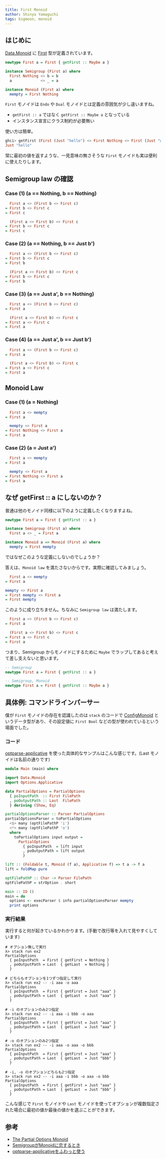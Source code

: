 ```yaml
---
title: First Monoid
author: Shinya Yamaguchi
tags: bigmoon, monoid
---
```


## はじめに

[Data.Monoid](https://hackage.haskell.org/package/base-4.12.0.0/docs/Data-Monoid.html) に [First](https://hackage.haskell.org/package/base-4.12.0.0/docs/Data-Monoid.html#t:First) 型が定義されています。

```haskell
newtype First a = First { getFirst :: Maybe a }

instance Semigroup (First a) where
  First Nothing <> b = b
  a             <> _ = a

instance Monoid (First a) where
  mempty = First Nothing
```

`First` モノイドは `Endo` や `Dual` モノイドとは定義の雰囲気が少し違いますね。

- `getFirst :: a` ではなく `getFirst :: Maybe a` となっている
- インスタンス宣言にクラス制約が必要無い

使い方は簡単。

```haskell
ghci> getFirst (First (Just "hello") <> First Nothing <> First (Just "world"))
Just "hello"
```

常に最初の値を返すような、一見意味の無さそうな `First` モノイドも実は便利に使えたりします。

<!--more-->

## Semigroup law の確認

### Case (1) (a == Nothing, b == Nothing)

```haskell
  First a <> (First b <> First c)
= First b <> First c
= First c
```

```haskell
  (First a <> First b) <> First c
= First b <> First c
= First c
```

### Case (2) (a == Nothing, b == Just b')

```haskell
  First a <> (First b <> First c)
= First b <> First c
= First b
```

```haskell
  (First a <> First b) <> First c
= First b <> First c
= First b
```

### Case (3) (a == Just a', b == Nothing)

```haskell
  First a <> (First b <> First c)
= First a
```

```haskell
  (First a <> First b) <> First c
= First a <> First c
= First a
```

### Case (4) (a == Just a', b == Just b')

```haskell
  First a <> (First b <> First c)
= First a
```

```haskell
  (First a <> First b) <> First c
= First a <> First c
= First a
```

## Monoid Law

### Case (1) (a = Nothing)

```haskell
  First a <> mempty
= First a

  mempty <> First a
= First Nothing <> First a
= First a
```

### Case (2) (a = Just a')

```haskell
  First a <> mempty
= First a

  mempty <> First a
= First Nothing <> First a
= First a
```

## なぜ getFirst :: a にしないのか？

普通は他のモノイド同様に以下のように定義したくなりますよね。

```haskell
newtype First a = First { getFirst :: a }

instance Semigroup (First a) where
  First a <> _ = First a

instance Monoid a => Monoid (First a) where
  mempty = First mempty
```

ではなぜこのような定義にしないのでしょうか？

答えは、`Monoid law` を満たさないからです。実際に確認してみましょう。

```haskell
  First a <> mempty
= First a

mempty <> First a
= First mempty <> First a
= First mempty
```

このように成り立ちません。ちなみに `Semigroup law` は満たします。

```haskell
  First a <> (First b <> First c)
= First a

  (First a <> First b) <> First c
= First a <> First c
= First a
```

つまり、Semigroup からモノイドにするために `Maybe` でラップしてあると考えて差し支えないと思います。

```haskell
-- Semigroup
newtype First a = First { getFirst :: a }

-- Semigroup, Monoid
newtype First a = First { getFirst :: Maybe a }
```

## 具体例: コマンドラインパーサー

僕が `First` モノイドの存在を認識したのは `stack` のコードで [ConfigMonoid](https://www.stackage.org/haddock/lts-13.6/stack-1.9.3/Stack-Types-Config.html#t:ConfigMonoid) というデータ型があり、その設定値に `First Bool` などの型が使われているという場面でした。

### コード

[optparse-applicative](https://hackage.haskell.org/package/optparse-applicative) を使った具体的なサンプルはこんな感じです。(Last モノイドは名前の通りです)

```haskell
module Main (main) where

import Data.Monoid
import Options.Applicative

data PartialOptions = PartialOptions
  { poInputPath  :: First FilePath
  , poOutputPath :: Last  FilePath
  } deriving (Show, Eq)

partialOptionsParser :: Parser PartialOptions
partialOptionsParser = toPartialOptions
  <$> many (optFilePathP 'i')
  <*> many (optFilePathP 'o')
  where
    toPartialOptions input output =
      PartialOptions
        { poInputPath  = lift input
        , poOutputPath = lift output
        }

lift :: (Foldable t, Monoid (f a), Applicative f) => t a -> f a
lift = foldMap pure

optFilePathP :: Char -> Parser FilePath
optFilePathP = strOption . short

main :: IO ()
main = do
  options <- execParser $ info partialOptionsParser mempty 
  print options
```

### 実行結果

実行すると何が起きているかわかります。(手動で改行等を入れて見やすくしています)

```shell
# オプション無しで実行
λ> stack run ex2
PartialOptions
  { poInputPath  = First { getFirst = Nothing }
  , poOutputPath = Last  { getLast  = Nothing }
  }

# どちらもオプションを1つずつ指定して実行
λ> stack run ex2 -- -i aaa -o aaa
PartialOptions
  { poInputPath  = First { getFirst = Just "aaa" }
  , poOutputPath = Last  { getLast  = Just "aaa" }
  }

# -i のオプションのみ2つ指定
λ> stack run ex2 -- -i aaa -i bbb -o aaa
PartialOptions
  { poInputPath  = First { getFirst = Just "aaa" }
  , poOutputPath = Last  { getLast  = Just "aaa" }
  }

# -o のオプションのみ2つ指定
λ> stack run ex2 -- -i aaa -o aaa -o bbb
PartialOptions
  { poInputPath  = First { getFirst = Just "aaa" }
  , poOutputPath = Last  { getLast  = Just "bbb" }
  }

# -i, -o のオプションどちらも2つ指定
λ> stack run ex2 -- -i aaa -i bbb -o aaa -o bbb
PartialOptions
  { poInputPath  = First { getFirst = Just "aaa" }
  , poOutputPath = Last  { getLast  = Just "bbb" }
  }
```

こんな感じで `First` モノイドや `Last` モノイドを使ってオプションが複数指定された場合に最初の値か最後の値かを選ぶことができます。

## 参考

- [The Partial Options Monoid](https://medium.com/@jonathangfischoff/the-partial-options-monoid-pattern-31914a71fc67)
- [SemigroupがMonoidに恋するとき](https://kazu-yamamoto.hatenablog.jp/entry/2018/11/29/155311)
- [optparse-applicativeをふわっと使う](https://qiita.com/philopon/items/a29717af62831d3c8c07)